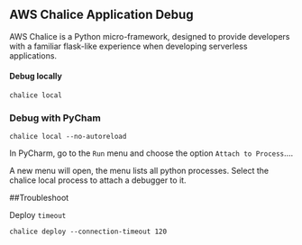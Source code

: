 ##  AWS Chalice Application Debug

AWS Chalice is a Python micro-framework, designed to provide developers with a familiar flask-like experience when developing serverless applications.

#### Debug locally

    chalice local
  
### Debug with PyCham

    chalice local --no-autoreload
  
  In PyCharm, go to the `Run` menu and choose the option `Attach to Process`….
  
A new menu will open, the menu lists all python processes. Select the chalice local process to attach a debugger to it.


##Troubleshoot

Deploy `timeout`

    chalice deploy --connection-timeout 120
